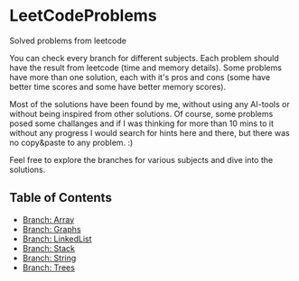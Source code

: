 # LeetCodeProblems

Solved problems from leetcode

You can check every branch for different subjects. 
Each problem should have the result from leetcode (time and memory details).
Some problems have more than one solution, each with it's pros and cons (some have better time scores and some have better memory scores).

Most of the solutions have been found by me, without using any AI-tools or without being inspired from other solutions. 
Of course, some problems posed some challanges and if I was thinking for more than 10 mins to it without any progress
I would search for hints here and there, but there was no copy&paste to any problem. :) 

Feel free to explore the branches for various subjects and dive into the solutions.

## Table of Contents

- [Branch: Array](#branch-Array)
- [Branch: Graphs](#branch-Graphs)
- [Branch: LinkedList](#branch-LinkedList)
- [Branch: Stack](#branch-Stack)
- [Branch: String](#branch-String)
- [Branch: Trees](#branch-Trees)
